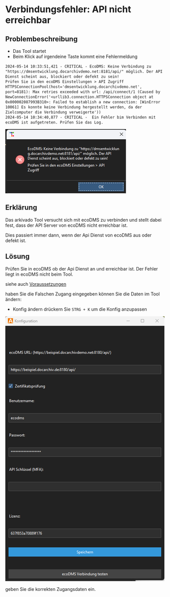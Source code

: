 # Verbindungsfehler: API nicht erreichbar


## Problembeschreibung

- Das Tool startet 
- Beim Klick auf irgendeine Taste kommt eine Fehlermeldung

``` title="Zertifikatsfehler im Log"
2024-05-14 10:33:51,421 - CRITICAL - EcoDMS: Keine Verbindung zu "https://dmsentwicklung.docarchivdemo.net:8181/api/" möglich. Der API Dienst scheint aus, blockiert oder defekt zu sein! 
Prüfen Sie in den ecoDMS Einstellungen > API Zugriff
HTTPSConnectionPool(host='dmsentwicklung.docarchivdemo.net', port=8181): Max retries exceeded with url: /api/connect/1 (Caused by NewConnectionError('<urllib3.connection.HTTPSConnection object at 0x000002087993B310>: Failed to establish a new connection: [WinError 10061] Es konnte keine Verbindung hergestellt werden, da der Zielcomputer die Verbindung verweigerte'))
2024-05-14 10:34:40,877 - CRITICAL -  Ein Fehler bim Verbinden mit ecoDMS ist aufgetreten. Prüfen Sie das Log.
``` 
![Fehlermeldung](img/Verbindungsfehler2.png)


## Erklärung

Das arkivado Tool versucht sich mit ecoDMS zu verbinden und stellt dabei fest, dass der API Server von ecoDMS nicht erreichbar ist.


Dies passiert immer dann, wenn der Api Dienst von ecoDMS aus oder defekt ist. 


## Lösung 

Prüfen Sie in ecoDMS ob der Api Dienst an und erreichbar ist. 
Der Fehler liegt in ecoDMS nicht beim Tool. 

siehe auch [Voraussetzungen](<../../1. Einleitung/001voraussetzungen.md>)

haben Sie die Falschen Zugang eingegeben können Sie die Daten im Tool ändern:

- Konfig ändern drückern Sie ``` STRG + K ``` um die Konfig anzupassen

![Konfiguration öffnen](<../../3. Konfiguration/img/KonfigurtionZugangsdaten.png>)


geben Sie die korrekten Zugangsdaten ein. 

